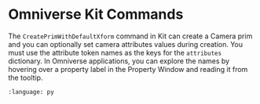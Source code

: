 # Omniverse Kit Commands

The ``CreatePrimWithDefaultXform`` command in Kit can create a Camera prim and you can optionally set camera attributes values during creation. You must use the attribute token names as the keys for the ``attributes`` dictionary. In Omniverse applications, you can explore the names by hovering over a property label in the Property Window and reading it from the tooltip.

``` {literalinclude} py_kit_cmds.py
:language: py
```